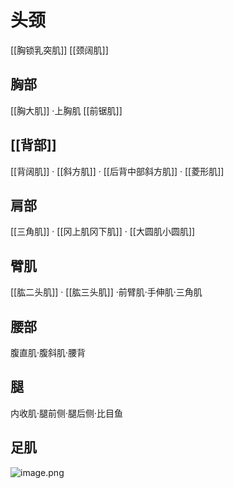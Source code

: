# 头颈
[[胸锁乳突肌]] [[颈阔肌]]
## 胸部
[[胸大肌]] ·上胸肌 [[前锯肌]]
## [[背部]]
[[背阔肌]] · [[斜方肌]] · [[后背中部斜方肌]] · [[菱形肌]] 
## 肩部
[[三角肌]] · [[冈上肌冈下肌]] · [[大圆肌小圆肌]]
## 臂肌
[[肱二头肌]] · [[肱三头肌]] ·前臂肌·手伸肌·三角肌
## 腰部
腹直肌·腹斜肌·腰背
## 腿
内收肌·腿前侧·腿后侧·比目鱼
## 足肌











![image.png](https://qhdtc.oss-cn-chengdu.aliyuncs.com/obsidian/20230818220452.png)
